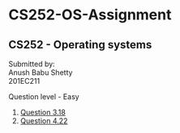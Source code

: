 # CS252-OS-Assignment

## CS252 - Operating systems

Submitted by:<br>
Anush Babu Shetty<br>
201EC211

Question level - Easy
1. [Question 3.18](https://github.com/ShettyAnush/CS252-OS-Assignment/tree/main/3.18)
2. [Question 4.22](https://github.com/ShettyAnush/CS252-OS-Assignment/tree/main/4.22)
